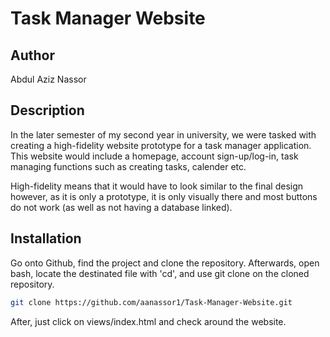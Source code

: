 # Task Manager Website
## Author
Abdul Aziz Nassor

## Description

In the later semester of my second year in university, we were tasked with creating a high-fidelity website prototype for a task manager application. This website would include a homepage, account sign-up/log-in, task managing functions such as creating tasks, calender etc.

High-fidelity means that it would have to look similar to the final design however, as it is only a prototype, it is only visually there and most buttons do not work (as well as not having a database linked).

## Installation

Go onto Github, find the project and clone the repository.
Afterwards, open bash, locate the destinated file with 'cd', and use git clone on the cloned repository.

```bash
git clone https://github.com/aanassor1/Task-Manager-Website.git
```

After, just click on views/index.html and check around the website.
